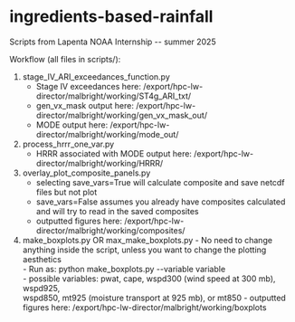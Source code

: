 # ingredients-based-rainfall
Scripts from Lapenta NOAA Internship -- summer 2025

Workflow (all files in scripts/): 
1. stage_IV_ARI_exceedances_function.py
	- Stage IV exceedances here: /export/hpc-lw-director/malbright/working/ST4g_ARI_txt/
	- gen_vx_mask output here: /export/hpc-lw-director/malbright/working/gen_vx_mask_out/
	- MODE output here: /export/hpc-lw-director/malbright/working/mode_out/
2. process_hrrr_one_var.py
	- HRRR associated with MODE output here: /export/hpc-lw-director/malbright/working/HRRR/
3. overlay_plot_composite_panels.py
	- selecting save_vars=True will calculate composite and save netcdf files but not plot
	- save_vars=False assumes you already have composites calculated and will try to read in the saved composites
	- outputted figures here: /export/hpc-lw-director/malbright/working/composites/ 
4. make_boxplots.py OR max_make_boxplots.py
        - No need to change anything inside the script, unless you want to change the plotting aesthetics \
                - Run as: python make_boxplots.py --variable variable \
                        - possible variables: pwat, cape, wspd300 (wind speed at 300 mb), wspd925, \
                                              wspd850, mt925 (moisture transport at 925 mb), or mt850
        - outputted figures here: /export/hpc-lw-director/malbright/working/boxplots
